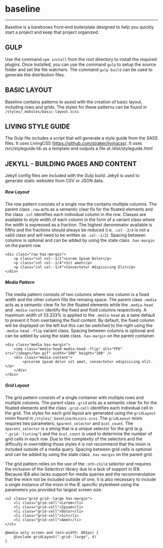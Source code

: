 # baseline
---
Baseline is a barebones front-end boilerplate designed to help you quickly start a project and keep that project organized.

## GULP
Use the command `npm install` from the root directory to install the required plugins. Once installed, you can use the command `gulp` to setup the source folder and set the file watchers. The command `gulp build` can be used to generate the distribution files.

## BASIC LAYOUT
Baseline contains patterns to assist with the creation of basic layout, including rows and grids. The styles for these patterns can be found in `/styles/_mobules/basic-layout.scss`

## LIVING STYLE GUIDE
The Gulp file includes a script that will generate a style guide from the SASS files. It uses LivingCSS (https://github.com/straker/livingcss). It uses /src/styleguide.hb as a template and outputs a file at /dist/styleguide.html

## JEKYLL - BUILDING PAGES AND CONTENT
Jekyll config files are included with the Gulp build. Jekyll is used to generate static websites from CSV or JSON data.

##### Row Layout
The row pattern consists of a single row the contains multiple columns. The parent class `.row` acts as a semantic clear fix for the floated elements and the class `.col` identifies each individual column in the row. Classes are available to style width of each column in the form of a variant class where the width is expressed as a fraction. The highest denominator available is fifths and the fractions should always be reduced (i.e. `.col--2/4` is not a valid class and will need to be written as `.col--1/2`). Spacing between columns is optional and can be added by using the state class `.has-margin` on the parent row.
```
<div class="row has-margin">
    <p class="col col--1/2">Lorem Ipsum Dolor</p>
    <p class="col col--1/4">Sit amet</p>
    <p class="col col--1/4">Consectetur Adipisicing Elit</p>
</div>
```

##### Media Pattern
The media pattern consists of two columns where one column is a fixed width and the other column fills the remaing space. The parent class `.media` acts as a semantic clear fix for the floated elements while the `.media-head` and `.media-content` identify the fixed and fluid columns respectively. A maximum width of 33.333% is applied to the `.media-head` as a sane default to prevent it from overtaking the fluid content. By default, the fixed column will be displayed on the left but this can be switched to the right using the `.media-head--flip` variant class. Spacing between columns is optional and can be added by using the state class `.has-margin` on the parent container.
```
<div class="media has-margin">
    <img class="media-head media-head--flip" alt="FPO" src="/images/fpo.gif" width="100" height="100" />
    <div class="media-content">
        <p>Lorem ipsum dolor sit amet, consectetur adipisicing elit.</p>
    </div>
</div>
```

##### Grid Layout
The grid pattern consists of a single container with multiple rows and multiple columns. The parent class `.grid` acts as a semantic clear fix for the floated elements and the class `.grid-cell` identifies each individual cell in the grid. The styles for each grid layout are generated using the `gridLayout` mixin found in `/styles/_baseline/mixins.scss`. The `gridLayout` mixin requires two parameters, `$parent_selector` and `$col_count`. The `$parent_selector` is a string that is a unique selector for the grid (e.g. `".grid--listing"`) and the `$col_count` is used to determine the number of grid cells in each row. Due to the complexity of the selectors and the difficulty in overridding those styles it is not recommend that the mixin is included outside of a media query. Spacing between grid cells is optional and can be added by using the state class `.has-margin` on the parent grid.

The grid pattern relies on the use of the `:nth-child` selector and requires the inclusion of the Selectivzr library due to a lack of support in IE8. Because IE8 also lacks support for media queries and the recommendation that the mixin not be included outside of one, it is also necessary to include a single instance of the mixin in the IE specific stylesheet using the parameters you provided for largest screen size.
```
<ul class="grid grid--large has-margin">
    <li class="grid-cell">Lorem</li>
    <li class="grid-cell">Ipsum</li>
    <li class="grid-cell">Dolor</li>
    <li class="grid-cell">Sit</li>
    <li class="grid-cell">Amet</li>
</ul>
```
```
@media only screen and (min-width: 801px) {
    @include gridLayout(".grid--large", 4)
}
```
